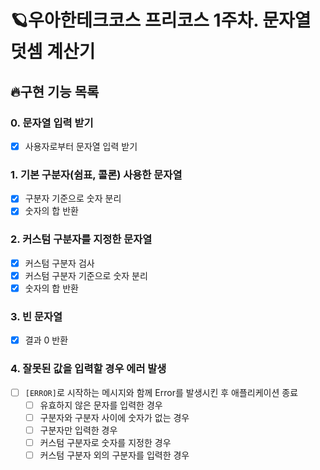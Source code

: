 # 🪐우아한테크코스 프리코스 1주차. 문자열 덧셈 계산기

## 🔥구현 기능 목록

### 0. 문자열 입력 받기

- [x] 사용자로부터 문자열 입력 받기

### 1. 기본 구분자(쉼표, 콜론) 사용한 문자열

- [x] 구분자 기준으로 숫자 분리
- [x] 숫자의 합 반환

### 2. 커스텀 구분자를 지정한 문자열

- [x] 커스텀 구분자 검사
- [x] 커스텀 구분자 기준으로 숫자 분리
- [x] 숫자의 합 반환

### 3. 빈 문자열

- [x] 결과 0 반환

### 4. 잘못된 값을 입력할 경우 에러 발생

- [ ] `[ERROR]`로 시작하는 메시지와 함께 Error를 발생시킨 후 애플리케이션 종료
  - [ ] 유효하지 않은 문자를 입력한 경우
  - [ ] 구분자와 구분자 사이에 숫자가 없는 경우
  - [ ] 구분자만 입력한 경우
  - [ ] 커스텀 구분자로 숫자를 지정한 경우
  - [ ] 커스텀 구분자 외의 구분자를 입력한 경우
